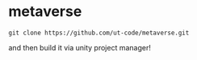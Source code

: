 # metaverse

```
git clone https://github.com/ut-code/metaverse.git
```

and then build it via unity project manager!
